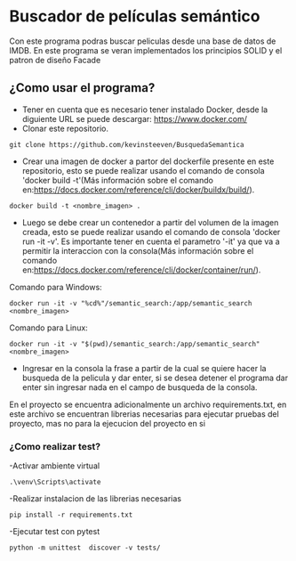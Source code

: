 
# Buscador de películas semántico

Con este programa podras buscar peliculas desde una base de datos de IMDB. En este programa se veran implementados los principios SOLID y el patron de diseño Facade

## ¿Como usar el programa?

- Tener en cuenta que es necesario tener instalado Docker, desde la diguiente URL se puede descargar: https://www.docker.com/
- Clonar este repositorio.
```
git clone https://github.com/kevinsteeven/BusquedaSemantica
```
- Crear una imagen de docker a partor del dockerfile presente en este repositorio, esto se puede realizar usando el comando de consola 'docker build -t'(Más información sobre el comando en:https://docs.docker.com/reference/cli/docker/buildx/build/).
```
docker build -t <nombre_imagen> .
```
- Luego se debe crear un contenedor a partir del volumen de la imagen creada, esto se puede realizar usando el comando de consola 'docker run -it -v'. Es importante tener en cuenta el parametro '-it' ya que va a permitir la interaccion con la consola(Más información sobre el comando en:https://docs.docker.com/reference/cli/docker/container/run/).

Comando para Windows:
```
docker run -it -v "%cd%"/semantic_search:/app/semantic_search <nombre_imagen>
```
Comando para Linux:
```
docker run -it -v "$(pwd)/semantic_search:/app/semantic_search" <nombre_imagen>
```
- Ingresar en la consola la frase a partir de la cual se quiere hacer la busqueda de la pelicula y dar enter, si se desea detener el programa dar enter sin ingresar nada en el campo de busqueda de la consola.

En el proyecto se encuentra adicionalmente un archivo requirements.txt, en este archivo se encuentran librerias necesarias para ejecutar pruebas del proyecto, mas no para la ejecucion del proyecto en si

### ¿Como realizar test?

-Activar ambiente virtual
```
.\venv\Scripts\activate
```

-Realizar instalacion de las librerias necesarias
```
pip install -r requirements.txt
```

-Ejecutar test con pytest
```
python -m unittest  discover -v tests/
```